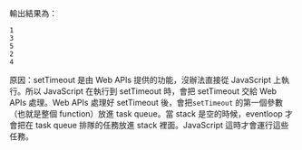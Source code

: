 輸出結果為：
```
1
3
5
2
4
```
原因：setTimeout 是由 Web APIs 提供的功能，沒辦法直接從 JavaScript 上執行。所以 JavaScript 在執行到 setTimeout 時，會把 setTimeout 交給 Web APIs 處理。Web APIs 處理好 setTimeout 後，會把`setTimeout` 的第一個參數（也就是整個 function）放進 task queue。當 stack 是空的時候，eventloop 才會把在 task queue 排隊的任務放進 stack 裡面。JavaScript 這時才會運行這些任務。